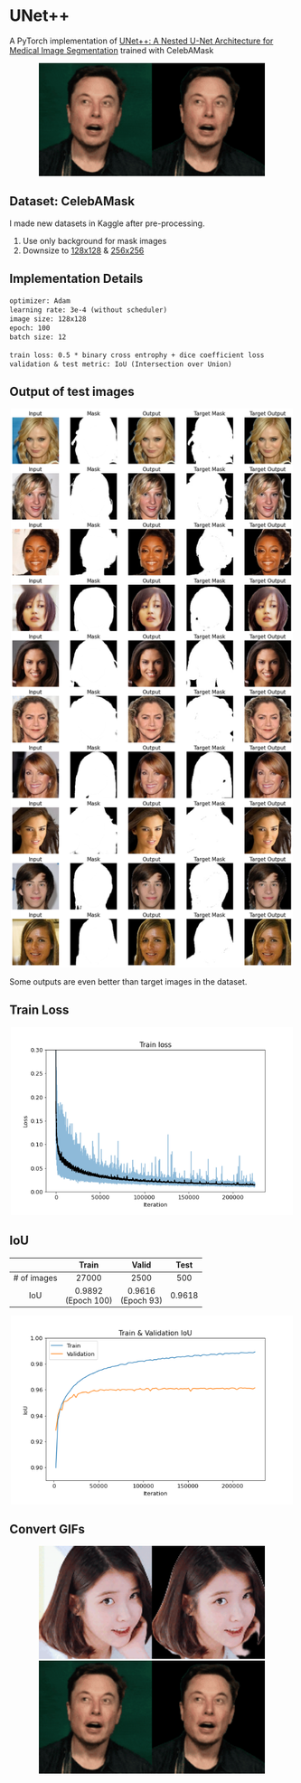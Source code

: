 # UNet++
A PyTorch implementation of [UNet++: A Nested U-Net Architecture for Medical Image Segmentation](https://arxiv.org/abs/1807.10165) trained with CelebAMask

<p align="center">
  <img src="./images/elon-combined.gif" width="400"/>
</p>

## Dataset: CelebAMask
I made new datasets in Kaggle after pre-processing.  
1. Use only background for mask images
2. Downsize to [128x128](https://www.kaggle.com/datasets/kimjiyeop/celeba-128-onlybg) & [256x256](https://www.kaggle.com/datasets/kimjiyeop/celeba-256-onlybg)  

## Implementation Details
```
optimizer: Adam
learning rate: 3e-4 (without scheduler)
image size: 128x128
epoch: 100
batch size: 12

train loss: 0.5 * binary cross entrophy + dice coefficient loss
validation & test metric: IoU (Intersection over Union)
```

## Output of test images
<p align="center">
  <img src="./images/result.png?raw=true" style="width:500px;"/>
</p>

Some outputs are even better than target images in the dataset. 

## Train Loss
<p align="center">
  <img src="./images/loss.png" style="width:500px;"/>
</p>

## IoU
||Train|Valid|Test|
|:---:|:---:|:---:|:---:|
|# of images|27000|2500|500|
|IoU|0.9892</br>(Epoch 100)|0.9616</br>(Epoch 93)|0.9618|

<p align="center">
  <img src="./images/iou.png" style="width:500px;"/>
</p>

## Convert GIFs
<p align="center">
  <img src="./images/iu-combined.gif" width="400"/>
  <img src="./images/elon-combined.gif" width="400"/>
</p>
